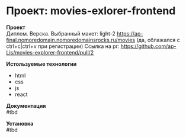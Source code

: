 # Проект: movies-exlorer-frontend

**Проект**  
Диплом. Верска.
Выбранный макет: light-2
https://ap-final.nomoredomain.nomoredomainsrocks.ru/movies
(да, облажался с ctrl+c|ctrl+v при регистрации)
Ссылка на pr:
https://github.com/ap-Lis/movies-explorer-frontend/pull/2

**Истользуемые технологии**
* html
* css
* js
* react

**Документация**  
#tbd

**Установка**  
#tbd